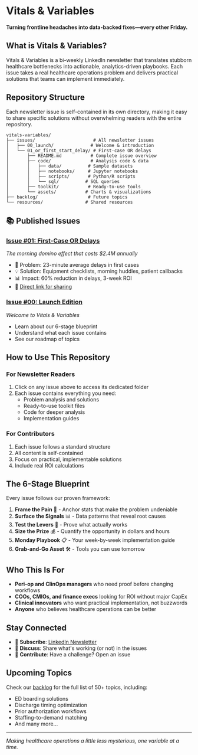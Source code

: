# Vitals & Variables

**Turning frontline headaches into data-backed fixes—every other Friday.**

## What is Vitals & Variables?

Vitals & Variables is a bi-weekly LinkedIn newsletter that translates stubborn healthcare bottlenecks into actionable, analytics-driven playbooks. Each issue takes a real healthcare operations problem and delivers practical solutions that teams can implement immediately.

## Repository Structure

Each newsletter issue is self-contained in its own directory, making it easy to share specific solutions without overwhelming readers with the entire repository.

```
vitals-variables/
├── issues/                      # All newsletter issues
│   ├── 00_launch/              # Welcome & introduction
│   └── 01_or_first_start_delay/ # First-case OR delays
│       ├── README.md           # Complete issue overview
│       ├── code/               # Analysis code & data
│       │   ├── data/          # Sample datasets
│       │   ├── notebooks/     # Jupyter notebooks
│       │   ├── scripts/       # Python/R scripts
│       │   └── sql/          # SQL queries
│       ├── toolkit/           # Ready-to-use tools
│       └── assets/           # Charts & visualizations
├── backlog/                   # Future topics
└── resources/                # Shared resources
```

## 📚 Published Issues

### [Issue #01: First-Case OR Delays](./issues/01_or_first_start_delay/)
*The morning domino effect that costs $2.4M annually*
- 🎯 Problem: 23-minute average delays in first cases
- 💡 Solution: Equipment checklists, morning huddles, patient callbacks
- 📊 Impact: 60% reduction in delays, 3-week ROI
- 🔗 [Direct link for sharing](./issues/01_or_first_start_delay/)

### [Issue #00: Launch Edition](./issues/00_launch/)
*Welcome to Vitals & Variables*
- Learn about our 6-stage blueprint
- Understand what each issue contains
- See our roadmap of topics

## How to Use This Repository

### For Newsletter Readers
1. Click on any issue above to access its dedicated folder
2. Each issue contains everything you need:
   - Problem analysis and solutions
   - Ready-to-use toolkit files
   - Code for deeper analysis
   - Implementation guides

### For Contributors
1. Each issue follows a standard structure
2. All content is self-contained
3. Focus on practical, implementable solutions
4. Include real ROI calculations

## The 6-Stage Blueprint

Every issue follows our proven framework:

1. **Frame the Pain** 🎯 - Anchor stats that make the problem undeniable
2. **Surface the Signals** 📊 - Data patterns that reveal root causes  
3. **Test the Levers** 🔬 - Prove what actually works
4. **Size the Prize** 💰 - Quantify the opportunity in dollars and hours
5. **Monday Playbook** 📋 - Your week-by-week implementation guide
6. **Grab-and-Go Asset** 🛠️ - Tools you can use tomorrow

## Who This Is For

- **Peri-op and ClinOps managers** who need proof before changing workflows
- **COOs, CMIOs, and finance execs** looking for ROI without major CapEx
- **Clinical innovators** who want practical implementation, not buzzwords
- **Anyone** who believes healthcare operations can be better

## Stay Connected

- 🔗 **Subscribe**: [LinkedIn Newsletter](https://www.linkedin.com/newsletters/vitals-variables)
- 💬 **Discuss**: Share what's working (or not) in the issues
- 📧 **Contribute**: Have a challenge? Open an issue

## Upcoming Topics

Check our [backlog](./backlog/) for the full list of 50+ topics, including:
- ED boarding solutions
- Discharge timing optimization  
- Prior authorization workflows
- Staffing-to-demand matching
- And many more...

---

*Making healthcare operations a little less mysterious, one variable at a time.*